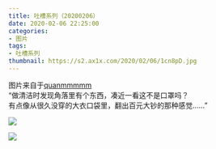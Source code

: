 ```yaml
---
title: 吐槽系列（20200206）
date: 2020-02-06 22:25:00
categories:
- 图片
tags:
- 吐槽系列
thumbnail: https://s2.ax1x.com/2020/02/06/1cn8pD.jpg
---
```


图片来自于<a href="https://weibo.com/p/1005051720171447" target="_blank">quanmmmmm</a><br/>“做清洁时发现角落里有个东西，凑近一看这不是口罩吗？<br/>有点像从很久没穿的大衣口袋里，翻出百元大钞的那种感觉……”

![](https://s2.ax1x.com/2020/02/06/1cn8pD.jpg)

<!--more-->

![](https://s2.ax1x.com/2020/02/06/1cnltK.jpg)

